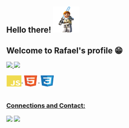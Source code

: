 ## Hello there! <img src="img/obi-wan.png" alt="imagem obi-wan lego" height="70">

## Welcome to Rafael's profile 😁

 <div>
   <a href="https://github.com/0rafae1">
   <img height="180em" src="https://github-readme-stats.vercel.app/api?username=0rafae1&show_icons=true&theme=tokyonight&include_all_commits=true&count_private=true"/>
   <img height="180em" src="https://github-readme-stats.vercel.app/api/top-langs/?username=0rafae1&layout=compact&langs_count=6&theme=tokyonight"/>
</div>
    
<div style="display: inline_block"><br>
  <img align="center" alt="Js" height="30" width="40" src="https://raw.githubusercontent.com/devicons/devicon/master/icons/javascript/javascript-plain.svg">
  <img align="center" alt="HTML" height="30" width="40" src="https://raw.githubusercontent.com/devicons/devicon/master/icons/html5/html5-original.svg">
  <img align="center" alt="CSS" height="30" width="40" src="https://raw.githubusercontent.com/devicons/devicon/master/icons/css3/css3-original.svg">
</div>
 
<br>
 
### Connections and Contact:
 
<div> 
  <a href="https://www.linkedin.com/in/orafael-sousa" target="_blank"><img src="https://img.shields.io/badge/-LinkedIn-%230077B5?style=for-the-badge&logo=invision&logoColor=white" target="_blank"></a>
  <a href = "mailto:rafaeltowork.outlook.com"><img src="https://img.shields.io/badge/-Outlook-%23333?style=for-the-badge&logo=mailboxdotorg&logoColor=white" target="_blank"></a> 
</div>
